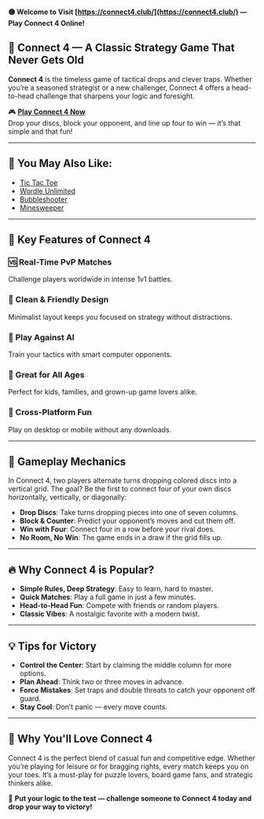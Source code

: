 **🟡 Welcome to Visit [https://connect4.club/](https://connect4.club/) — Play Connect 4 Online!**

## 🧠 Connect 4 — A Classic Strategy Game That Never Gets Old

**Connect 4** is the timeless game of tactical drops and clever traps. Whether you’re a seasoned strategist or a new challenger, Connect 4 offers a head-to-head challenge that sharpens your logic and foresight.

🎮 **[Play Connect 4 Now](https://connect4.club/)**  
Drop your discs, block your opponent, and line up four to win — it’s that simple and that fun!

---

## 🎲 You May Also Like:

- [Tic Tac Toe](https://tictactoe.work/)  
- [Wordle Unlimited](https://wordleunlimited.club/)  
- [Bubbleshooter](https://bubbleshooter.win/)  
- [Minesweeper](https://minesweeper.tv/)

---

## 🧩 Key Features of Connect 4

### 🆚 Real-Time PvP Matches  
Challenge players worldwide in intense 1v1 battles.

### 🎨 Clean & Friendly Design  
Minimalist layout keeps you focused on strategy without distractions.

### 🤖 Play Against AI  
Train your tactics with smart computer opponents.

### 🧒 Great for All Ages  
Perfect for kids, families, and grown-up game lovers alike.

### 📱 Cross-Platform Fun  
Play on desktop or mobile without any downloads.

---

## 🎯 Gameplay Mechanics

In Connect 4, two players alternate turns dropping colored discs into a vertical grid. The goal? Be the first to connect four of your own discs horizontally, vertically, or diagonally:

- **Drop Discs**: Take turns dropping pieces into one of seven columns.
- **Block & Counter**: Predict your opponent’s moves and cut them off.
- **Win with Four**: Connect four in a row before your rival does.
- **No Room, No Win**: The game ends in a draw if the grid fills up.

---

## 🔥 Why Connect 4 is Popular?

- **Simple Rules, Deep Strategy**: Easy to learn, hard to master.
- **Quick Matches**: Play a full game in just a few minutes.
- **Head-to-Head Fun**: Compete with friends or random players.
- **Classic Vibes**: A nostalgic favorite with a modern twist.

---

## 💡 Tips for Victory

- **Control the Center**: Start by claiming the middle column for more options.
- **Plan Ahead**: Think two or three moves in advance.
- **Force Mistakes**: Set traps and double threats to catch your opponent off guard.
- **Stay Cool**: Don’t panic — every move counts.

---

## 💛 Why You'll Love Connect 4

Connect 4 is the perfect blend of casual fun and competitive edge. Whether you’re playing for leisure or for bragging rights, every match keeps you on your toes. It’s a must-play for puzzle lovers, board game fans, and strategic thinkers alike.

🧩 **Put your logic to the test — challenge someone to Connect 4 today and drop your way to victory!**
